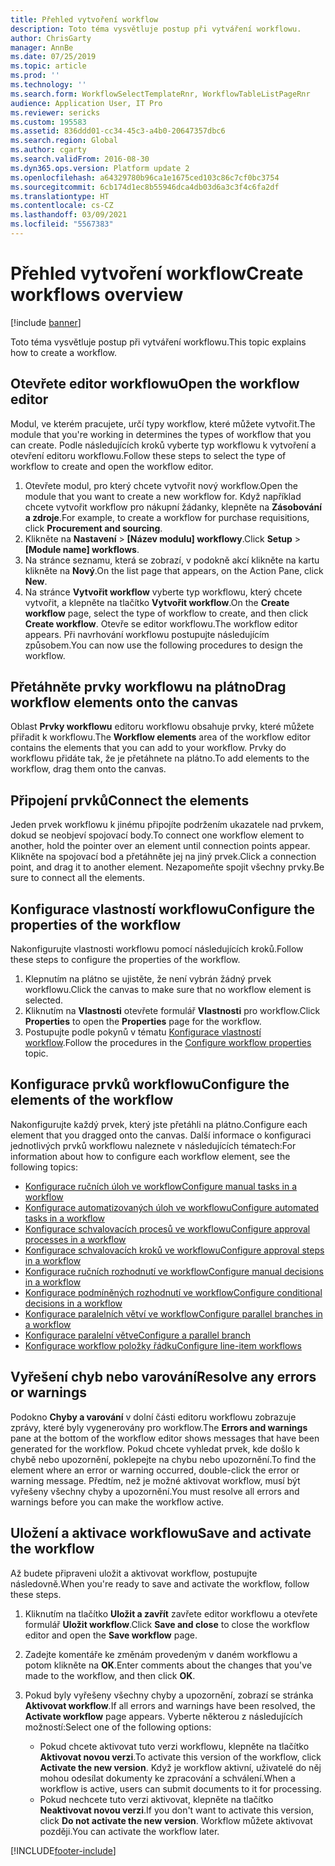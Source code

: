 ```yaml
---
title: Přehled vytvoření workflow
description: Toto téma vysvětluje postup při vytváření workflowu.
author: ChrisGarty
manager: AnnBe
ms.date: 07/25/2019
ms.topic: article
ms.prod: ''
ms.technology: ''
ms.search.form: WorkflowSelectTemplateRnr, WorkflowTableListPageRnr
audience: Application User, IT Pro
ms.reviewer: sericks
ms.custom: 195583
ms.assetid: 836ddd01-cc34-45c3-a4b0-20647357dbc6
ms.search.region: Global
ms.author: cgarty
ms.search.validFrom: 2016-08-30
ms.dyn365.ops.version: Platform update 2
ms.openlocfilehash: a64329780b96ca1e1675ced103c86c7cf0bc3754
ms.sourcegitcommit: 6cb174d1ec8b55946dca4db03d6a3c3f4c6fa2df
ms.translationtype: HT
ms.contentlocale: cs-CZ
ms.lasthandoff: 03/09/2021
ms.locfileid: "5567383"
---
```

# <a name="create-workflows-overview"></a><span data-ttu-id="2dd85-103">Přehled vytvoření workflow</span><span class="sxs-lookup"><span data-stu-id="2dd85-103">Create workflows overview</span></span>

[!include [banner](../includes/banner.md)]

<span data-ttu-id="2dd85-104">Toto téma vysvětluje postup při vytváření workflowu.</span><span class="sxs-lookup"><span data-stu-id="2dd85-104">This topic explains how to create a workflow.</span></span>

## <a name="open-the-workflow-editor"></a><span data-ttu-id="2dd85-105">Otevřete editor workflowu</span><span class="sxs-lookup"><span data-stu-id="2dd85-105">Open the workflow editor</span></span>

<span data-ttu-id="2dd85-106">Modul, ve kterém pracujete, určí typy workflow, které můžete vytvořit.</span><span class="sxs-lookup"><span data-stu-id="2dd85-106">The module that you're working in determines the types of workflow that you can create.</span></span> <span data-ttu-id="2dd85-107">Podle následujících kroků vyberte typ workflowu k vytvoření a otevření editoru workflowu.</span><span class="sxs-lookup"><span data-stu-id="2dd85-107">Follow these steps to select the type of workflow to create and open the workflow editor.</span></span>

1. <span data-ttu-id="2dd85-108">Otevřete modul, pro který chcete vytvořit nový workflow.</span><span class="sxs-lookup"><span data-stu-id="2dd85-108">Open the module that you want to create a new workflow for.</span></span> <span data-ttu-id="2dd85-109">Když například chcete vytvořit workflow pro nákupní žádanky, klepněte na **Zásobování a zdroje**.</span><span class="sxs-lookup"><span data-stu-id="2dd85-109">For example, to create a workflow for purchase requisitions, click **Procurement and sourcing**.</span></span>
2. <span data-ttu-id="2dd85-110">Klikněte na **Nastavení** &gt; **\[Název modulu\] workflowy**.</span><span class="sxs-lookup"><span data-stu-id="2dd85-110">Click **Setup** &gt; **\[Module name\] workflows**.</span></span>
3. <span data-ttu-id="2dd85-111">Na stránce seznamu, která se zobrazí, v podokně akcí klikněte na kartu klikněte na **Nový**.</span><span class="sxs-lookup"><span data-stu-id="2dd85-111">On the list page that appears, on the Action Pane, click **New**.</span></span>
4. <span data-ttu-id="2dd85-112">Na stránce **Vytvořit workflow** vyberte typ workflowu, který chcete vytvořit, a klepněte na tlačítko **Vytvořit workflow**.</span><span class="sxs-lookup"><span data-stu-id="2dd85-112">On the **Create workflow** page, select the type of workflow to create, and then click **Create workflow**.</span></span> <span data-ttu-id="2dd85-113">Otevře se editor workflowu.</span><span class="sxs-lookup"><span data-stu-id="2dd85-113">The workflow editor appears.</span></span> <span data-ttu-id="2dd85-114">Při navrhování workflowu postupujte následujícím způsobem.</span><span class="sxs-lookup"><span data-stu-id="2dd85-114">You can now use the following procedures to design the workflow.</span></span>

## <a name="drag-workflow-elements-onto-the-canvas"></a><span data-ttu-id="2dd85-115">Přetáhněte prvky workflowu na plátno</span><span class="sxs-lookup"><span data-stu-id="2dd85-115">Drag workflow elements onto the canvas</span></span>

<span data-ttu-id="2dd85-116">Oblast **Prvky workflowu** editoru workflowu obsahuje prvky, které můžete přiřadit k workflowu.</span><span class="sxs-lookup"><span data-stu-id="2dd85-116">The **Workflow elements** area of the workflow editor contains the elements that you can add to your workflow.</span></span> <span data-ttu-id="2dd85-117">Prvky do workflowu přidáte tak, že je přetáhnete na plátno.</span><span class="sxs-lookup"><span data-stu-id="2dd85-117">To add elements to the workflow, drag them onto the canvas.</span></span>

## <a name="connect-the-elements"></a><span data-ttu-id="2dd85-118">Připojení prvků</span><span class="sxs-lookup"><span data-stu-id="2dd85-118">Connect the elements</span></span>

<span data-ttu-id="2dd85-119">Jeden prvek workflowu k jinému připojíte podržením ukazatele nad prvkem, dokud se neobjeví spojovací body.</span><span class="sxs-lookup"><span data-stu-id="2dd85-119">To connect one workflow element to another, hold the pointer over an element until connection points appear.</span></span> <span data-ttu-id="2dd85-120">Klikněte na spojovací bod a přetáhněte jej na jiný prvek.</span><span class="sxs-lookup"><span data-stu-id="2dd85-120">Click a connection point, and drag it to another element.</span></span> <span data-ttu-id="2dd85-121">Nezapomeňte spojit všechny prvky.</span><span class="sxs-lookup"><span data-stu-id="2dd85-121">Be sure to connect all the elements.</span></span>

## <a name="configure-the-properties-of-the-workflow"></a><span data-ttu-id="2dd85-122">Konfigurace vlastností workflowu</span><span class="sxs-lookup"><span data-stu-id="2dd85-122">Configure the properties of the workflow</span></span>

<span data-ttu-id="2dd85-123">Nakonfigurujte vlastnosti workflowu pomocí následujících kroků.</span><span class="sxs-lookup"><span data-stu-id="2dd85-123">Follow these steps to configure the properties of the workflow.</span></span>

1. <span data-ttu-id="2dd85-124">Klepnutím na plátno se ujistěte, že není vybrán žádný prvek workflowu.</span><span class="sxs-lookup"><span data-stu-id="2dd85-124">Click the canvas to make sure that no workflow element is selected.</span></span>
2. <span data-ttu-id="2dd85-125">Kliknutím na **Vlastnosti** otevřete formulář **Vlastnosti** pro workflow.</span><span class="sxs-lookup"><span data-stu-id="2dd85-125">Click **Properties** to open the **Properties** page for the workflow.</span></span>
3. <span data-ttu-id="2dd85-126">Postupujte podle pokynů v tématu [Konfigurace vlastností workflow](configure-workflow-properties.md).</span><span class="sxs-lookup"><span data-stu-id="2dd85-126">Follow the procedures in the [Configure workflow properties](configure-workflow-properties.md) topic.</span></span>

## <a name="configure-the-elements-of-the-workflow"></a><span data-ttu-id="2dd85-127">Konfigurace prvků workflowu</span><span class="sxs-lookup"><span data-stu-id="2dd85-127">Configure the elements of the workflow</span></span>

<span data-ttu-id="2dd85-128">Nakonfigurujte každý prvek, který jste přetáhli na plátno.</span><span class="sxs-lookup"><span data-stu-id="2dd85-128">Configure each element that you dragged onto the canvas.</span></span> <span data-ttu-id="2dd85-129">Další informace o konfiguraci jednotlivých prvků workflowu naleznete v následujících tématech:</span><span class="sxs-lookup"><span data-stu-id="2dd85-129">For information about how to configure each workflow element, see the following topics:</span></span>

- [<span data-ttu-id="2dd85-130">Konfigurace ručních úloh ve workflow</span><span class="sxs-lookup"><span data-stu-id="2dd85-130">Configure manual tasks in a workflow</span></span>](configure-manual-task-workflow.md)
- [<span data-ttu-id="2dd85-131">Konfigurace automatizovaných úloh ve workflowu</span><span class="sxs-lookup"><span data-stu-id="2dd85-131">Configure automated tasks in a workflow</span></span>](configure-automated-task-workflow.md)
- [<span data-ttu-id="2dd85-132">Konfigurace schvalovacích procesů ve workflowu</span><span class="sxs-lookup"><span data-stu-id="2dd85-132">Configure approval processes in a workflow</span></span>](configure-approval-process-workflow.md)
- [<span data-ttu-id="2dd85-133">Konfigurace schvalovacích kroků ve workflowu</span><span class="sxs-lookup"><span data-stu-id="2dd85-133">Configure approval steps in a workflow</span></span>](configure-approval-step-workflow.md)
- [<span data-ttu-id="2dd85-134">Konfigurace ručních rozhodnutí ve workflow</span><span class="sxs-lookup"><span data-stu-id="2dd85-134">Configure manual decisions in a workflow</span></span>](configure-manual-decision-workflow.md)
- [<span data-ttu-id="2dd85-135">Konfigurace podmíněných rozhodnutí ve workflow</span><span class="sxs-lookup"><span data-stu-id="2dd85-135">Configure conditional decisions in a workflow</span></span>](configure-conditional-decision-workflow.md)
- [<span data-ttu-id="2dd85-136">Konfigurace paralelních větví ve workflow</span><span class="sxs-lookup"><span data-stu-id="2dd85-136">Configure parallel branches in a workflow</span></span>](configure-parallel-activity-workflow.md)
- [<span data-ttu-id="2dd85-137">Konfigurace paralelní větve</span><span class="sxs-lookup"><span data-stu-id="2dd85-137">Configure a parallel branch</span></span>](configure-parallel-branch-workflow.md)
- [<span data-ttu-id="2dd85-138">Konfigurace workflow položky řádku</span><span class="sxs-lookup"><span data-stu-id="2dd85-138">Configure line-item workflows</span></span>](configure-line-item-workflow.md)

## <a name="resolve-any-errors-or-warnings"></a><span data-ttu-id="2dd85-139">Vyřešení chyb nebo varování</span><span class="sxs-lookup"><span data-stu-id="2dd85-139">Resolve any errors or warnings</span></span>

<span data-ttu-id="2dd85-140">Podokno **Chyby a varování** v dolní části editoru workflowu zobrazuje zprávy, které byly vygenerovány pro workflow.</span><span class="sxs-lookup"><span data-stu-id="2dd85-140">The **Errors and warnings** pane at the bottom of the workflow editor shows messages that have been generated for the workflow.</span></span> <span data-ttu-id="2dd85-141">Pokud chcete vyhledat prvek, kde došlo k chybě nebo upozornění, poklepejte na chybu nebo upozornění.</span><span class="sxs-lookup"><span data-stu-id="2dd85-141">To find the element where an error or warning occurred, double-click the error or warning message.</span></span> <span data-ttu-id="2dd85-142">Předtím, než je možné aktivovat workflow, musí být vyřešeny všechny chyby a upozornění.</span><span class="sxs-lookup"><span data-stu-id="2dd85-142">You must resolve all errors and warnings before you can make the workflow active.</span></span>

## <a name="save-and-activate-the-workflow"></a><span data-ttu-id="2dd85-143">Uložení a aktivace workflowu</span><span class="sxs-lookup"><span data-stu-id="2dd85-143">Save and activate the workflow</span></span>

<span data-ttu-id="2dd85-144">Až budete připraveni uložit a aktivovat workflow, postupujte následovně.</span><span class="sxs-lookup"><span data-stu-id="2dd85-144">When you're ready to save and activate the workflow, follow these steps.</span></span>

1. <span data-ttu-id="2dd85-145">Kliknutím na tlačítko **Uložit a zavřít** zavřete editor workflowu a otevřete formulář **Uložit workflow**.</span><span class="sxs-lookup"><span data-stu-id="2dd85-145">Click **Save and close** to close the workflow editor and open the **Save workflow** page.</span></span>
2. <span data-ttu-id="2dd85-146">Zadejte komentáře ke změnám provedeným v daném workflowu a potom klikněte na **OK**.</span><span class="sxs-lookup"><span data-stu-id="2dd85-146">Enter comments about the changes that you've made to the workflow, and then click **OK**.</span></span>
3. <span data-ttu-id="2dd85-147">Pokud byly vyřešeny všechny chyby a upozornění, zobrazí se stránka **Aktivovat workflow**.</span><span class="sxs-lookup"><span data-stu-id="2dd85-147">If all errors and warnings have been resolved, the **Activate workflow** page appears.</span></span> <span data-ttu-id="2dd85-148">Vyberte některou z následujících možností:</span><span class="sxs-lookup"><span data-stu-id="2dd85-148">Select one of the following options:</span></span>

    - <span data-ttu-id="2dd85-149">Pokud chcete aktivovat tuto verzi workflowu, klepněte na tlačítko **Aktivovat novou verzi**.</span><span class="sxs-lookup"><span data-stu-id="2dd85-149">To activate this version of the workflow, click **Activate the new version**.</span></span> <span data-ttu-id="2dd85-150">Když je workflow aktivní, uživatelé do něj mohou odesílat dokumenty ke zpracování a schválení.</span><span class="sxs-lookup"><span data-stu-id="2dd85-150">When a workflow is active, users can submit documents to it for processing.</span></span>
    - <span data-ttu-id="2dd85-151">Pokud nechcete tuto verzi aktivovat, klepněte na tlačítko **Neaktivovat novou verzi**.</span><span class="sxs-lookup"><span data-stu-id="2dd85-151">If you don't want to activate this version, click **Do not activate the new version**.</span></span> <span data-ttu-id="2dd85-152">Workflow můžete aktivovat později.</span><span class="sxs-lookup"><span data-stu-id="2dd85-152">You can activate the workflow later.</span></span>


[!INCLUDE[footer-include](../../../includes/footer-banner.md)]